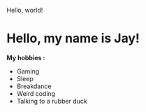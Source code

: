 Hello, world!

# Hello, my name is Jay!
**My hobbies :**
* Gaming
* Sleep
* Breakdance
* Weird coding
* Talking to a rubber duck
